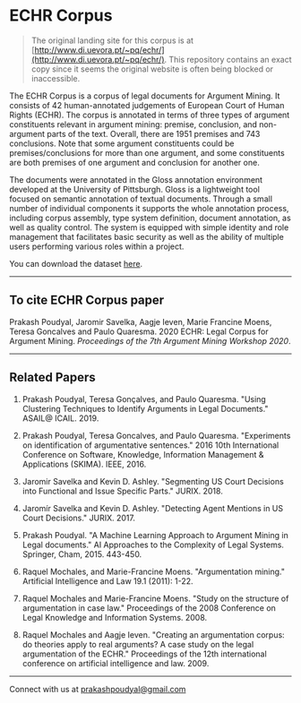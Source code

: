 # ECHR Corpus

> The original landing site for this corpus is at [http://www.di.uevora.pt/~pq/echr/](http://www.di.uevora.pt/~pq/echr/). This repository contains an exact copy since it seems the original website is often being blocked or inaccessible.

The ECHR Corpus is a corpus of legal documents for Argument Mining. It consists of 42 human-annotated judgements of European Court of Human Rights (ECHR). The corpus is annotated in terms of three types of argument constituents relevant in argument mining: premise, conclusion, and non-argument parts of the text. Overall, there are 1951 premises and 743 conclusions. Note that some argument constituents could be premises/conclusions for more than one argument, and some constituents are both premises of one argument and conclusion for another one.

The documents were annotated in the Gloss annotation environment developed at the University of Pittsburgh. Gloss is a lightweight tool focused on semantic annotation of textual documents. Through a small number of individual components it supports the whole annotation process, including corpus assembly, type system definition, document annotation, as well as quality control. The system is equipped with simple identity and role management that facilitates basic security as well as the ability of multiple users performing various roles within a project.

You can download the dataset [here](https://github.com/jsavelka/echr/blob/main/echr-corpus.zip).
___

## To cite ECHR Corpus paper

Prakash Poudyal, Jaromir Savelka, Aagje Ieven, Marie Francine Moens, Teresa Goncalves and Paulo Quaresma. 2020 ECHR: Legal Corpus for Argument Mining. *Proceedings of the 7th Argument Mining Workshop 2020*.

___

## Related Papers

1. Prakash Poudyal, Teresa Gonçalves, and Paulo Quaresma. "Using Clustering Techniques to Identify Arguments in Legal Documents." ASAIL@ ICAIL. 2019.

2. Prakash Poudyal, Teresa Goncalves, and Paulo Quaresma. "Experiments on identification of argumentative sentences." 2016 10th International Conference on Software, Knowledge, Information Management & Applications (SKIMA). IEEE, 2016.

3. Jaromir Savelka and Kevin D. Ashley. "Segmenting US Court Decisions into Functional and Issue Specific Parts." JURIX. 2018.

4. Jaromír Savelka and Kevin D. Ashley. "Detecting Agent Mentions in US Court Decisions." JURIX. 2017.

5. Prakash Poudyal. "A Machine Learning Approach to Argument Mining in Legal documents." AI Approaches to the Complexity of Legal Systems. Springer, Cham, 2015. 443-450.

6. Raquel Mochales, and Marie-Francine Moens. "Argumentation mining." Artificial Intelligence and Law 19.1 (2011): 1-22.

7. Raquel Mochales and Marie-Francine Moens. "Study on the structure of argumentation in case law." Proceedings of the 2008 Conference on Legal Knowledge and Information Systems. 2008.

8. Raquel Mochales and Aagje Ieven. "Creating an argumentation corpus: do theories apply to real arguments? A case study on the legal argumentation of the ECHR." Proceedings of the 12th international conference on artificial intelligence and law. 2009.

___

Connect with us at prakashpoudyal@gmail.com
